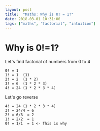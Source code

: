 ```yaml
---
layout: post
title:  "Maths: Why is 0! = 1?"
date: 2018-03-01 10:31:00
tags: ["maths", "factorial", "intuition"]
---
```


# Why is 0!=1?

Let's find factorial of numbers from 0 to 4

```
0! = 1
1! = 1  (1)
2! = 2  (1 * 2)
3! = 6  (1 * 2 * 3)
4! = 24 (1 * 2 * 3 * 4)
```

Let's go reverse

```
4! = 24 (1 * 2 * 3 * 4)
3! = 24/4 = 6
2! = 6/3  = 2
1! = 2/2  = 1
0! = 1/1  = 1 <- This is why
```